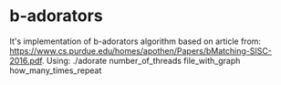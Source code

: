 # b-adorators
It's implementation of b-adorators algorithm based on article from: https://www.cs.purdue.edu/homes/apothen/Papers/bMatching-SISC-2016.pdf. Using: ./adorate number_of_threads file_with_graph how_many_times_repeat
